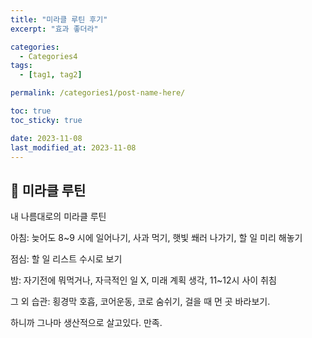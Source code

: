```yaml
---
title: "미라클 루틴 후기"
excerpt: "효과 좋더라"

categories:
  - Categories4
tags:
  - [tag1, tag2]

permalink: /categories1/post-name-here/

toc: true
toc_sticky: true

date: 2023-11-08
last_modified_at: 2023-11-08
---
```


## 🦥 미라클 루틴

내 나름대로의 미라클 루틴

아침: 늦어도 8~9 시에 일어나기, 사과 먹기, 햇빛 쐐러 나가기, 할 일 미리 해놓기

점심: 할 일 리스트 수시로 보기

밤: 자기전에 뭐먹거나, 자극적인 일 X, 미래 계획 생각, 11~12시 사이 취침


그 외 습관: 횡경막 호흡, 코어운동, 코로 숨쉬기, 걸을 때 먼 곳 바라보기.

하니까 그나마 생산적으로 살고있다. 만족.





